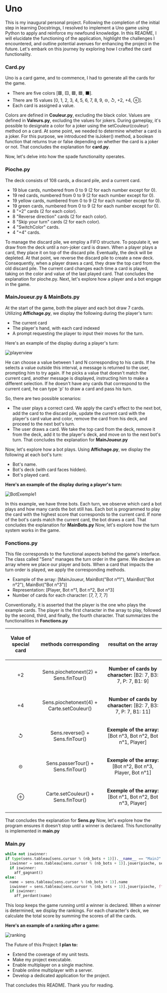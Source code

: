# Uno
This is my inaugural personal project. Following the completion of the initial step in learning Docstrings, I resolved to implement a Uno game using Python to apply and reinforce my newfound knowledge. In this README, I will elucidate the functioning of the application, highlight the challenges I encountered, and outline potential avenues for enhancing the project in the future. Let's embark on this journey by exploring how I crafted the card functionality.

  ### Card.py
Uno is a card game, and to commence, I had to generate all the cards for the game.
* There are five colors [🟥, 🟨, 🟩, 🟦, ⬛].
* There are 15 values [0, 1, 2, 3, 4, 5, 6, 7, 8, 9, ⊝, ↺, +2, +4, ⊕].
* Each card is assigned a value.


Colors are defined in **Couleur.py**, excluding the black color.
Values are defined in **Valeurs.py**, excluding the values for jokers.
During gameplay, it's possible to designate a color for a joker using the setCouleur(couleur) method on a card.
At some point, we needed to determine whether a card is a joker. For this purpose, we introduced the isJoker() method, a boolean function that returns true or false depending on whether the card is a joker or not.
That concludes the explanation for **card.py**.

Now, let's delve into how the spade functionality operates.

  ### Pioche.py
The deck consists of 108 cards, a discard pile, and a current card.


* 19 blue cards, numbered from 0 to 9 (2 for each number except for 0).
* 19 red cards, numbered from 0 to 9 (2 for each number except for 0).
* 19 yellow cards, numbered from 0 to 9 (2 for each number except for 0).
* 19 green cards, numbered from 0 to 9 (2 for each number except for 0).
* 8 "+2" cards (2 for each color).
* 8 "Reverse direction" cards (2 for each color).
* 8 "Skip your turn" cards (2 for each color).
* 4 "SwitchColor" cards.
* 4 "+4" cards.

To manage the discard pile, we employ a FIFO structure. To populate it, we draw from the deck until a non-joker card is drawn. When a player plays a card, they place it on top of the discard pile.
Eventually, the deck will be depleted. At that point, we reverse the discard pile to create a new deck. Consequently, when a player draws a card, they draw the top card from the old discard pile.
The current card changes each time a card is played, taking on the color and value of the last played card. That concludes the explanation for pioche.py.
Next, let's explore how a player and a bot engage in the game.

  ### MainJoueur.py & MainBots.py
At the start of the game, both the player and each bot draw 7 cards. 
Utilizing **Affichage.py**, we display the following during the player's turn:
* The current card
* The player's hand, with each card indexed
* A prompt requesting the player to input their moves for the turn.

Here's an example of the display during a player's turn:

![playerview](https://github.com/DezJDev/Uno/assets/144434644/5a4abe55-2dd8-489c-adf4-13e5ac1c10d3)

He can choose a value between 1 and N corresponding to his cards. If he selects a value outside this interval, a message is returned to the user, prompting him to try again. If he picks a value that doesn't match the current card, another message is displayed, instructing him to make a different selection. If he doesn't have any cards that correspond to the current card, he can type 'p' to draw a card and pass his turn.

So, there are two possible scenarios:

* The user plays a correct card. We apply the card's effect to the next bot, add the card to the discard pile, update the current card with the player's card value and color, remove the card from his deck, and proceed to the next bot's turn.
* The user draws a card. We take the top card from the deck, remove it from the deck, add it to the player's deck, and move on to the next bot's turn.
That concludes the explanation for **MainJoueur.py**

Now, let's explore how a bot plays.
Using **Affichage.py**, we display the following at each bot's turn:
* Bot's name.
* Bot's deck (with card faces hidden).
* Bot's played card.
  
__Here's an example of the display during a player's turn:__


![BotExemple1](https://github.com/DezJDev/Uno/assets/144434644/750ae950-d2b7-40fa-8208-c1a4782e6854)

In this example, we have three bots. Each turn, we observe which card a bot plays and how many cards the bot still has.
Each bot is programmed to play the card with the highest score that corresponds to the current card. If none of the bot's cards match the current card, the bot draws a card.
That concludes the explanation for **MainBots.py**
Now, let's explore how the turn system works in the game.

### Fonctions.py
This file corresponds to the functional aspects behind the game's interface. The class called "Sens" manages the turn order in the game.
We declare an array where we place our player and bots. When a card that impacts the turn order is played, we apply the corresponding methods.

* Example of the array: [MainJoueur, MainBot("Bot n°1"), MainBot("Bot n°2"), MainBot("Bot n°3")]
* Representation: [Player, Bot n°1, Bot n°2, Bot n°3]
* Number of cards for each character: [7, 7, 7, 7]

Conventionally, it is asserted that the player is the one who plays the example cards. The player is the first character in the array to play, followed by the second, third, and finally, the fourth character.
That summarizes the functionalities in **Fonctions.py**

| <p align="center">**Value of special card**</p>| <p align="center">**methods corresponding**</p>               |<p align="center">**resultat on the array**</p>                                     |
|:-----------------------------------------------|:--------------------------------------------------------------|:-----------------------------------------------------------------------------------|
|<p align="center">+2</p>                        |<p align="center">Sens.piochetonext(2) + Sens.finTour()</p>    |<p align="center">__Number of cards by character:__ [B2: 7, B3: 7, P: 7, B1: 9]</p> |
|<p align="center">+4</p>                        |<p align="center">Sens.piochetonext(4) + Carte.setCouleur()</p>|<p align="center">__Number of cards by character:__ [B2: 7, B3: 7, P: 7, B1: 11]</p>|
|<p align="center">↺</p>                         |<p align="center">Sens.reverse() + Sens.finTour()</p>          |<p align="center">__Exemple of the array:__ [Bot n°3, Bot n°2, Bot n°1, Player]</p> |
|<p align="center">⊝</p>                        |<p align="center">Sens.passerTour() + Sens.finTour()</p>       |<p align="center">__Exemple of the array:__ [Bot n°2, Bot n°3, Player, Bot n°1]</p> |
|<p align="center">⊕</p>                        |<p align="center">Carte.setCouleur() + Sens.finTour()</p>      |<p align="center">__Exemple of the array:__ [Bot n°1, Bot n°2, Bot n°3, Player]</p> |

That concludes the explanation for **Sens.py**
Now, let's explore how the program ensures it doesn't stop until a winner is declared. This functionality is implemented in **main.py**
### Main.py

```py
while not iswinner:
if type(sens.tableau[sens.cursor % (nb_bots + 1)]).__name__ == "MainJ":
  iswinner = sens.tableau[sens.cursor % (nb_bots + 1)].jouer(pioche, sens)
  if iswinner:
    aff_gagnant()
else:
  name = sens.tableau[sens.cursor % (nb_bots + 1)].name
  iswinner = sens.tableau[sens.cursor % (nb_bots + 1)].jouer(pioche, f"{sens.tableau[sens.cursor % (nb_bots + 1)].name}", sens)
  if iswinner:
    aff_perdant(name)
```

This loop keeps the game running until a winner is declared. When a winner is determined, we display the rankings. For each character's deck, we calculate the total score by summing the scores of all the cards.

__Here's an example of a ranking after a game:__

![ranking](https://github.com/DezJDev/Uno/assets/144434644/ec5f1b42-63c7-4be1-ab2b-7720f6d69139)

The Future of this Project:
__I plan to:__
* Extend the coverage of my unit tests.
* Make my project executable.
* Enable multiplayer on a single machine.
* Enable online multiplayer with a server.
* Develop a dedicated application for the project.


That concludes this README. Thank you for reading.
